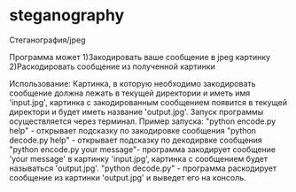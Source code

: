 # steganography
Стеганография/jpeg

Программа  может 1)Закодировать ваше сообщение в jpeg картинку
                 2)Раскодировать сообщение из полученной картинки

Использование:
Картинка, в которую необходимо закодировать сообщение должна лежать в текущей директории и иметь имя 'input.jpg',
картинка с закодированным сообщением появится в текущей директори и будет иметь название 'output.jpg'.
Запуск программы осуществляется через терминал.
Пример запуска: "python encode.py help" - открывает подсказку по закодировке сообщения
                "python decode.py help" - открывает подсказку по декодирвке сообщения
                "python encode.py your message"- программа закодирует сообщение 'your message'
                                                 в картинку 'input.jpg', картинка с сообщением
                                                 будет называться 'output.jpg'. 
                "python decode.py" - программа раскодирует сообщение из картинки 'output.jpg'
                                     и выведет его на консоль.
